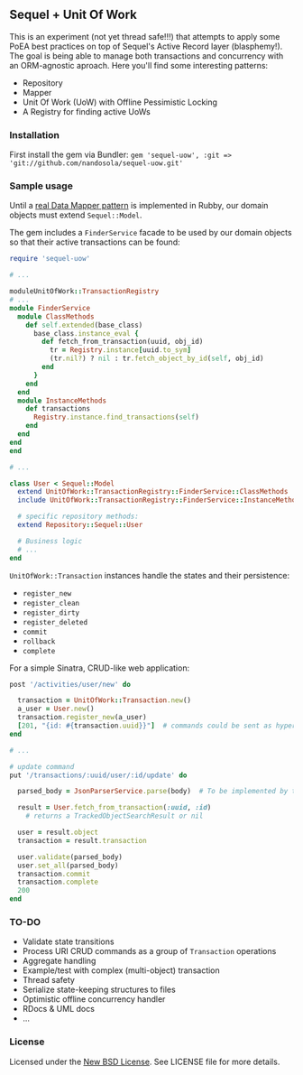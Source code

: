 Sequel + Unit Of Work
---------------------
This is an experiment (not yet thread safe!!!) that attempts to apply some PoEA best practices on top of Sequel's Active Record layer
(blasphemy!). The goal is being able to manage both transactions and concurrency with an ORM-agnostic aproach. Here you'll find some
interesting patterns:

* Repository
* Mapper
* Unit Of Work (UoW) with Offline Pessimistic Locking
* A Registry for finding active UoWs

### Installation
First install the gem via Bundler: `gem 'sequel-uow', :git => 'git://github.com/nandosola/sequel-uow.git'`

### Sample usage
Until a [real Data Mapper pattern](http://datamapper.org/articles/the_great_refactoring.html)
is implemented in Rubby, our domain objects must extend `Sequel::Model`.

The gem includes a `FinderService` facade to be used by our domain objects so that their active transactions can be found:

```ruby
require 'sequel-uow'

# ...

moduleUnitOfWork::TransactionRegistry
# ...
module FinderService
  module ClassMethods
    def self.extended(base_class)
      base_class.instance_eval {
        def fetch_from_transaction(uuid, obj_id)
          tr = Registry.instance[uuid.to_sym]
          (tr.nil?) ? nil : tr.fetch_object_by_id(self, obj_id)
        end
      }
    end
  end
  module InstanceMethods
    def transactions
      Registry.instance.find_transactions(self)
    end
  end
end
end

# ...

class User < Sequel::Model
  extend UnitOfWork::TransactionRegistry::FinderService::ClassMethods
  include UnitOfWork::TransactionRegistry::FinderService::InstanceMethods

  # specific repository methods:
  extend Repository::Sequel::User

  # Business logic
  # ...
end
```

`UnitOfWork::Transaction` instances handle the states and their persistence:

* `register_new`
* `register_clean`
* `register_dirty`
* `register_deleted`
* `commit`
* `rollback`
* `complete`


For a simple Sinatra, CRUD-like web application:
```ruby
post '/activities/user/new' do

  transaction = UnitOfWork::Transaction.new()
  a_user = User.new()
  transaction.register_new(a_user)
  [201, "{id: #{transaction.uuid}}"]  # commands could be sent as hypermedia
end

# ...

# update command
put '/transactions/:uuid/user/:id/update' do

  parsed_body = JsonParserService.parse(body)  # To be implemented by the developer

  result = User.fetch_from_transaction(:uuid, :id)
    # returns a TrackedObjectSearchResult or nil

  user = result.object
  transaction = result.transaction

  user.validate(parsed_body)
  user.set_all(parsed_body)
  transaction.commit
  transaction.complete
  200
end
```

### TO-DO
* Validate state transitions
* Process URI CRUD commands as a group of `Transaction` operations
* Aggregate handling
* Example/test with complex (multi-object) transaction
* Thread safety
* Serialize state-keeping structures to files
* Optimistic offline concurrency handler
* RDocs & UML docs
* ...

### License
Licensed under the [New BSD License](http://opensource.org/licenses/BSD-3-Clause). See LICENSE file for more details.


